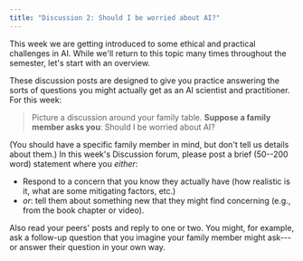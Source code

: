 ```yaml
---
title: "Discussion 2: Should I be worried about AI?"
---
```


This week we are getting introduced to some ethical and practical challenges in AI. While we'll return to this topic many times throughout the semester, let's start with an overview.

These discussion posts are designed to give you practice answering the sorts of questions you might actually get as an AI scientist and practitioner. For this week:

> Picture a discussion around your family table. **Suppose a family member asks you**: Should I be worried about AI?

(You should have a specific family member in mind, but don't tell us details about them.) In this week's Discussion forum, please post a brief (50--200 word) statement where you *either*:

- Respond to a concern that you know they actually have (how realistic is it, what are some mitigating factors, etc.)
- *or*: tell them about something new that they might find concerning (e.g., from the book chapter or video).

Also read your peers' posts and reply to one or two. You might, for example, ask a follow-up question that you imagine your family member might ask---or answer their question in your own way.
